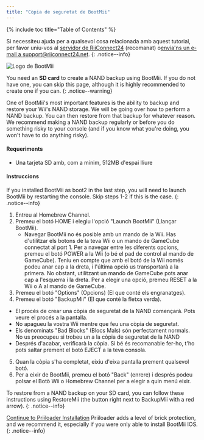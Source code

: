 ```yaml
---
title: "Còpia de seguretat de BootMii"
---
```


{% include toc title="Table of Contents" %}

Si necessiteu ajuda per a qualsevol cosa relacionada amb aquest tutorial, per favor uniu-vos al [servidor de RiiConnect24](https://discord.gg/b4Y7jfD) (recomanat) o[envia'ns un e-mail a support@riiconnect24.net](mailto:support@riiconnect24.net).
{: .notice--info}

![Logo de BootMii
](/images/bootmii.png)

You need an **SD card** to create a NAND backup using BootMii. If you do not have one, you can skip this page, although it is highly recommended to create one if you can.
{: .notice--warning}

One of BootMii's most important features is the ability to backup and restore your Wii's NAND storage. We will be going over how to perform a NAND backup. You can then restore from that backup for whatever reason. We recommend making a NAND backup regularly or before you do something risky to your console (and if you know what you're doing, you won't have to do anything risky).

#### Requeriments
* Una tarjeta SD amb, com a mínim, 512MB d'espai lliure

#### Instruccions
If you installed BootMii as boot2 in the last step, you will need to launch BootMii by restarting the console. Skip steps 1-2 if this is the case.
{: .notice--info}
1. Entreu al Homebrew Channel.
2. Premeu el botó HOME i elegiu l'opció "Launch BootMii" (Llançar BootMii).
   - Navegar BootMii no és posible amb un mando de la Wii. Has d'utilitzar els botons de la teva Wii o un mando de GameCube connectat al port 1. Per a navegar entre les diferents opcions, premeu el botó POWER a la Wii (o bé el pad de control al mando de GameCube). Teniu en compte que amb el botó de la Wii només podeu anar cap a la dreta, i l'última opció us transportarà a la primera. No obstant, utilitzant un mando de GameCube pots anar cap a l'esquerra i la dreta. Per a elegir una opció, premeu RESET a la Wii o A al mando de GameCube.
3. Premeu el botó "Options" (Opcions) (El que conté els engranatges).
4. Premeu el botó "BackupMii" (El que conté la fletxa verda).
- El procés de crear una còpia de seguretat de la NAND començarà. Pots veure el procés a la pantalla.
- No apagueu la vostra Wii mentre que feu una còpia de seguretat.
- Els denominats "Bad Blocks" (Blocs Mals) són perfectament normals. No us preocupeu si trobeu un a la còpia de seguretat de la NAND
- Després d'acabar, verificarà la còpia. Si bé és recomanable fer-ho, t'ho pots saltar prement el botó EJECT a la teva consola.
5. Quan la còpia s'ha completat, eixiu d'eixa pantalla prement qualsevol botó.
6. Per a eixir de BootMii, premeu el botó "Back" (enrere) i després podeu polsar el Botò Wii o Homebrew Channel per a elegir a quin menú eixir.

To restore from a NAND backup on your SD card, you can follow these instructions using RestoreMii (the button right next to BackupMii with a red arrow).
{: .notice--info}

[Continue to Priiloader Installation](priiloader) Priiloader adds a level of brick protection, and we recommend it, especially if you were only able to install BootMii IOS.
{: .notice--info}
